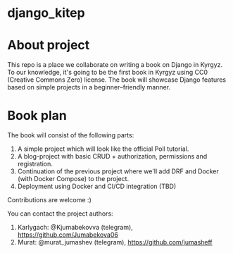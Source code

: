 # django_kitep

# About project
This repo is a place we collaborate on writing a book on Django in Kyrgyz. To our knowledge, it's going to be the first book in Kyrgyz using CC0 (Creative Commons Zero) license.
The book will showcase Django features based on simple projects in a beginner–friendly manner.

# Book plan
The book will consist of the following parts:
1. A simple project which will look like the official Poll tutorial.
2. A blog-project with basic CRUD + authorization, permissions and registration.
3. Continuation of the previous project where we'll add DRF and Docker (with Docker Compose) to the project.
4. Deployment using Docker and CI/CD integration (TBD)


Contributions are welcome :)

You can contact the project authors:
1. Karlygach: @Kjumabekovva (telegram), https://github.com/Jumabekova06
2. Murat: @murat_jumashev (telegram), https://github.com/jumasheff
